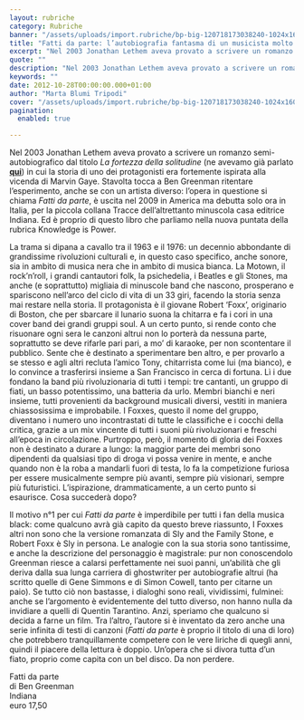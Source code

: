 ```yaml
---
layout: rubriche
category: Rubriche
banner: "/assets/uploads/import.rubriche/bp-big-120718173038240-1024x1600.jpeg"
title: "Fatti da parte: l’autobiografia fantasma di un musicista molto reale"
excerpt: "Nel 2003 Jonathan Lethem aveva provato a scrivere un romanzo semi-autobiografico dal titolo La fortezza della solitudine (ne avevamo già parlato qui) in cui la storia di uno dei protagonisti era fortemente ispirata alla vicenda di Marvin Gaye. Stavolta tocca a Ben Greenman ritentare l’esperimento, anche se con un artista diverso: l’opera in questione si [&hellip"
quote: ""
description: "Nel 2003 Jonathan Lethem aveva provato a scrivere un romanzo semi-autobiografico dal titolo La fortezza della solitudine (ne avevamo già parlato qui) in cui la storia di uno dei protagonisti era fortemente ispirata alla vicenda di Marvin Gaye. Stavolta tocca a Ben Greenman ritentare l’esperimento, anche se con un artista diverso: l’opera in questione si [&hellip"
keywords: ""
date: 2012-10-28T00:00:00.000+01:00
author: "Marta Blumi Tripodi"
cover: "/assets/uploads/import.rubriche/bp-big-120718173038240-1024x1600.jpeg"
pagination:
  enabled: true

---
```


Nel 2003 Jonathan Lethem aveva provato a scrivere un romanzo semi-autobiografico dal titolo _La fortezza della solitudine_ (ne avevamo già parlato [**qui**](https://hotmc.com/certe-letture-dovrebbero-renderle-obbligatorie/ "http://hotmc.com/certe-letture-dovrebbero-renderle-obbligatorie/")) in cui la storia di uno dei protagonisti era fortemente ispirata alla vicenda di Marvin Gaye. Stavolta tocca a Ben Greenman ritentare l’esperimento, anche se con un artista diverso: l’opera in questione si chiama _Fatti da parte_, è uscita nel 2009 in America ma debutta solo ora in Italia, per la piccola collana Tracce dell’altrettanto minuscola casa editrice Indiana. Ed è proprio di questo libro che parliamo nella nuova puntata della rubrica Knowledge is Power.

La trama si dipana a cavallo tra il 1963 e il 1976: un decennio abbondante di grandissime rivoluzioni culturali e, in questo caso specifico, anche sonore, sia in ambito di musica nera che in ambito di musica bianca. La Motown, il rock’n’roll, i grandi cantautori folk, la psichedelia, i Beatles e gli Stones, ma anche (e soprattutto) migliaia di minuscole band che nascono, prosperano e spariscono nell’arco del ciclo di vita di un 33 giri, facendo la storia senza mai restare nella storia. Il protagonista è il giovane Robert ‘Foxx’, originario di Boston, che per sbarcare il lunario suona la chitarra e fa i cori in una cover band dei grandi gruppi soul. A un certo punto, si rende conto che risuonare ogni sera le canzoni altrui non lo porterà da nessuna parte, soprattutto se deve rifarle pari pari, a mo’ di karaoke, per non scontentare il pubblico. Sente che è destinato a sperimentare ben altro, e per provarlo a se stesso e agli altri recluta l’amico Tony, chitarrista come lui (ma bianco), e lo convince a trasferirsi insieme a San Francisco in cerca di fortuna. Lì i due fondano la band più rivoluzionaria di tutti i tempi: tre cantanti, un gruppo di fiati, un basso potentissimo, una batteria da urlo. Membri bianchi e neri insieme, tutti provenienti da background musicali diversi, vestiti in maniera chiassosissima e improbabile. I Foxxes, questo il nome del gruppo, diventano i numero uno incontrastati di tutte le classifiche e i cocchi della critica, grazie a un mix vincente di tutti i suoni più rivoluzionari e freschi all’epoca in circolazione. Purtroppo, però, il momento di gloria dei Foxxes non è destinato a durare a lungo: la maggior parte dei membri sono dipendenti da qualsiasi tipo di droga vi possa venire in mente, e anche quando non è la roba a mandarli fuori di testa, lo fa la competizione furiosa per essere musicalmente sempre più avanti, sempre più visionari, sempre più futuristici. L’ispirazione, drammaticamente, a un certo punto si esaurisce. Cosa succederà dopo?

Il motivo n°1 per cui _Fatti da parte_ è imperdibile per tutti i fan della musica black: come qualcuno avrà già capito da questo breve riassunto, I Foxxes altri non sono che la versione romanzata di Sly and the Family Stone, e Robert Foxx è Sly in persona. Le analogie con la sua storia sono tantissime, e anche la descrizione del personaggio è magistrale: pur non conoscendolo Greenman riesce a calarsi perfettamente nei suoi panni, un’abilità che gli deriva dalla sua lunga carriera di ghostwriter per autobiografie altrui (ha scritto quelle di Gene Simmons e di Simon Cowell, tanto per citarne un paio). Se tutto ciò non bastasse, i dialoghi sono reali, vividissimi, fulminei: anche se l’argomento è evidentemente del tutto diverso, non hanno nulla da invidiare a quelli di Quentin Tarantino. Anzi, speriamo che qualcuno si decida a farne un film. Tra l’altro, l’autore si è inventato da zero anche una serie infinita di testi di canzoni (_Fatti da parte_ è proprio il titolo di una di loro) che potrebbero tranquillamente competere con le vere liriche di quegli anni, quindi il piacere della lettura è doppio. Un’opera che si divora tutta d’un fiato, proprio come capita con un bel disco. Da non perdere.

Fatti da parte  
di Ben Greenman  
Indiana  
euro 17,50